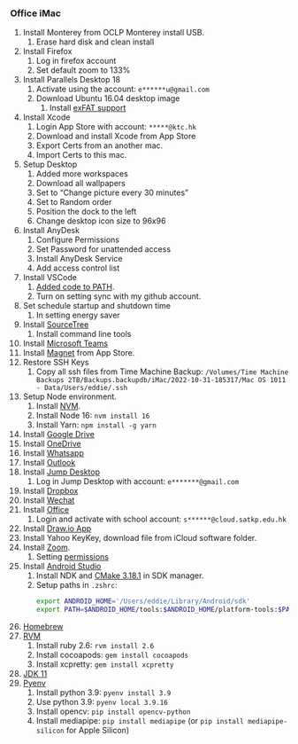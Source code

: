 ### Office iMac

1. Install Monterey from OCLP Monterey install USB.
   1. Erase hard disk and clean install
2. Install Firefox
   1. Log in firefox account
   2. Set default zoom to 133%
3. Install Parallels Desktop 18
   1. Activate using the account: `e******u@gmail.com`
   2. Download Ubuntu 16.04 desktop image
      1. Install [exFAT support](https://geekrewind.com/how-to-enable-exfat-filesystem-support-on-ubuntu-16-04-18-04/)
4. Install Xcode
   1. Login App Store with account: `*****@ktc.hk`
   2. Download and install Xcode from App Store 
   3. Export Certs from an another mac.
   4. Import Certs to this mac.
5. Setup Desktop
   1. Added more workspaces
   2. Download all wallpapers
   3. Set to “Change picture every 30 minutes”
   4. Set to Random order
   5. Position the dock to the left
   6. Change desktop icon size to 96x96
6. Install AnyDesk
   1. Configure Permissions
   2. Set Password for unattended access
   3. Install AnyDesk Service
   4. Add access control list
7. Install VSCode
   1. [Added code to PATH](https://code.visualstudio.com/docs/setup/mac).
   1. Turn on setting sync with my github account.
8. Set schedule startup and shutdown time
   1. In setting energy saver
9. Install [SourceTree](https://www.sourcetreeapp.com/)
   1. Install command line tools
10. Install [Microsoft Teams](https://www.microsoft.com/en-ww/microsoft-teams/download-app)
11. Install [Magnet](https://apps.apple.com/hk/app/magnet/id441258766?l=en&mt=12) from App Store.
12. Restore SSH Keys
    1. Copy all ssh files from Time Machine Backup:
      `/Volumes/Time Machine Backups 2TB/Backups.backupdb/iMac/2022-10-31-185317/Mac OS 1011 - Data/Users/eddie/.ssh`
13. Setup Node environment.
    1. Install [NVM](https://github.com/nvm-sh/nvm).
    1. Install Node 16: `nvm install 16`
    1. Install Yarn: `npm install -g yarn`
14. Install [Google Drive](https://www.google.com/drive/download/)
15. Install [OneDrive](https://www.microsoft.com/en-ww/microsoft-365/onedrive/download)
16. Install [Whatsapp](https://www.whatsapp.com/)
17. Install [Outlook](https://apps.apple.com/hk/app/microsoft-outlook/id985367838?l=en&mt=12)
18. Install [Jump Desktop](https://jumpdesktop.com/connect/)
    1. Log in Jump Desktop with account: `e*******@gmail.com`
19. Install [Dropbox](https://www.dropbox.com/install)
20. Install [Wechat](https://apps.apple.com/hk/app/wechat/id836500024?l=en&mt=12)
20. Install [Office](https://support.microsoft.com/en-us/office/download-and-install-or-reinstall-microsoft-365-or-office-2021-on-a-pc-or-mac-4414eaaf-0478-48be-9c42-23adc4716658#bkmk_signintodownload)
    1. Login and activate with school account: `s******@cloud.satkp.edu.hk`
21. Install [Draw.io App](https://github.com/jgraph/drawio-desktop/releases)
22. Install Yahoo KeyKey, download file from iCloud software folder.
23. Install [Zoom](https://zoom.us/support/download).
    1. Setting [permissions](https://support.zoom.us/hc/en-us/articles/360016688031)
24. Install [Android Studio](https://developer.android.com/studio)
    1. Install NDK and [CMake 3.18.1](https://developer.android.com/studio/projects/install-ndk#specific-version) in SDK manager.
    1. Setup paths in `.zshrc`:
       ```bash
       export ANDROID_HOME='/Users/eddie/Library/Android/sdk'
       export PATH=$ANDROID_HOME/tools:$ANDROID_HOME/platform-tools:$PATH
       ```
25. [Homebrew](https://brew.sh/)
26. [RVM](https://nrogap.medium.com/install-rvm-in-macos-step-by-step-d3b3c236953b)
    1. Install ruby 2.6: `rvm install 2.6`
    1. Install cocoapods: `gem install cocoapods`
    1. Install xcpretty: `gem install xcpretty`
27. [JDK 11](https://www.azul.com/downloads/?version=java-11-lts&os=macos&architecture=x86-64-bit&package=jdk)
28. [Pyenv](https://github.com/pyenv/pyenv#set-up-your-shell-environment-for-pyenv)
    1. Install python 3.9: `pyenv install 3.9`
    1. Use python 3.9: `pyenv local 3.9.16`
    1. Install opencv: `pip install opencv-python`
    2. Install mediapipe: `pip install mediapipe` (or `pip install mediapipe-silicon` for Apple Silicon)
